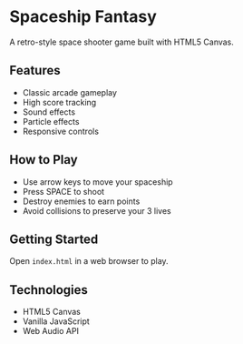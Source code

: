 # Spaceship Fantasy

A retro-style space shooter game built with HTML5 Canvas.

## Features
- Classic arcade gameplay
- High score tracking
- Sound effects
- Particle effects
- Responsive controls

## How to Play
- Use arrow keys to move your spaceship
- Press SPACE to shoot
- Destroy enemies to earn points
- Avoid collisions to preserve your 3 lives

## Getting Started
Open `index.html` in a web browser to play.

## Technologies
- HTML5 Canvas
- Vanilla JavaScript
- Web Audio API